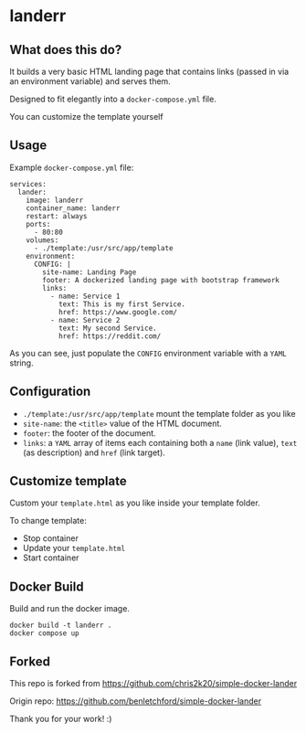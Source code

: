 # landerr

## What does this do?

It builds a very basic HTML landing page that contains links (passed in via an environment variable) and serves them.

Designed to fit elegantly into a `docker-compose.yml` file.

You can customize the template yourself

## Usage

Example `docker-compose.yml` file:

```
services:
  lander:
    image: landerr
    container_name: landerr
    restart: always
    ports:
      - 80:80
    volumes:
      - ./template:/usr/src/app/template
    environment:
      CONFIG: |
        site-name: Landing Page
        footer: A dockerized landing page with bootstrap framework
        links:
          - name: Service 1
            text: This is my first Service. 
            href: https://www.google.com/
          - name: Service 2
            text: My second Service. 
            href: https://reddit.com/
```

As you can see, just populate the `CONFIG` environment variable with a `YAML` string.

## Configuration

- `./template:/usr/src/app/template` mount the template folder as you like
- `site-name`: the `<title>` value of the HTML document.
- `footer`: the footer of the document.
- `links`: a `YAML` array of items each containing both a `name` (link value), `text` (as description) and `href` (link target).

## Customize template

Custom your `template.html` as you like inside your template folder.

To change template:
- Stop container
- Update your `template.html`
- Start container

## Docker Build

Build and run the docker image.
```
docker build -t landerr .
docker compose up
```

## Forked 
This repo is forked from https://github.com/chris2k20/simple-docker-lander 

Origin repo: https://github.com/benletchford/simple-docker-lander

Thank you for your work! :) 